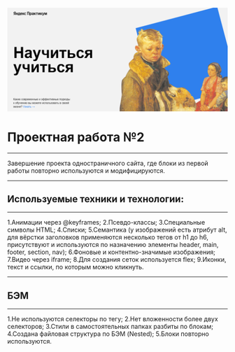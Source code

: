 ![Alt-текст](https://github.com/rem-ran/how-to-learn/blob/main/screenshot%20fot%20readme.png)

# Проектная работа №2

---

Завершение проекта одностраничного сайта, где блоки из первой работы повторно используются и модифицируются.

---

## Используемые техники и технологии:

---

1.Анимации через @keyframes;
2.Псевдо-классы;
3.Специальные символы HTML;
4.Списки;
5.Семантика (у изображений есть атрибут alt, для вёрстки заголовков применяются несколько тегов от h1 до h6, присутствуют и используются по назначению элементы header, main, footer, section, nav);
6.Фоновые и контентно-значимые изображения;
7.Видео через iframe;
8.Для создания сеток используется flex;
9.Иконки, текст и ссылки, по которым можно кликнуть.

---

## БЭМ

---

1.Не используются селекторы по тегу;
2.Нет вложенности более двух селекторов;
3.Стили в самостоятельных папках разбиты по блокам;
4.Создана файловая структура по БЭМ (Nested);
5.Блоки повторно используются.
